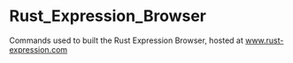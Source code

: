 # Rust_Expression_Browser

Commands used to built the Rust Expression Browser, hosted at www.rust-expression.com
